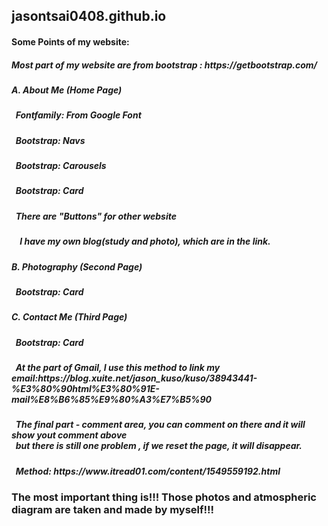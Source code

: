<h2>jasontsai0408.github.io</h2>
<h4>Some Points of my website:</h4>
<h5>Most part of my website are from bootstrap : https://getbootstrap.com/</h5>
<h5>A. About Me (Home Page)</h5>
<h5>&nbsp;&nbsp;Fontfamily: From Google Font</h5>
<h5>&nbsp;&nbsp;Bootstrap: Navs</h5>
<h5>&nbsp;&nbsp;Bootstrap: Carousels</h5>
<h5>&nbsp;&nbsp;Bootstrap: Card</h5>
<h5>&nbsp;&nbsp;There are "Buttons" for other website</h5>
<h5>&nbsp;&nbsp;&nbsp;&nbsp;I have my own blog(study and photo), which are in the link.</h5>
<h5>B. Photography (Second Page)</h5>
<h5>&nbsp;&nbsp;Bootstrap: Card</h5>
<h5>C. Contact Me (Third Page)</h5>
<h5>&nbsp;&nbsp;Bootstrap: Card</h5>
<h5>&nbsp;&nbsp;At the part of Gmail, I use this method to link my email:https://blog.xuite.net/jason_kuso/kuso/38943441-%E3%80%90html%E3%80%91E-mail%E8%B6%85%E9%80%A3%E7%B5%90</h5>
<h5>&nbsp;&nbsp;The final part - comment area, you can comment on there and it will show yout comment above<br>&nbsp;&nbsp;but there is still one problem , if we reset the page, it will disappear.</h5>
<h5>&nbsp;&nbsp;Method: https://www.itread01.com/content/1549559192.html</h5>
<h3>The most important thing is!!! Those photos and atmospheric diagram are taken and made by myself!!!</h3>
